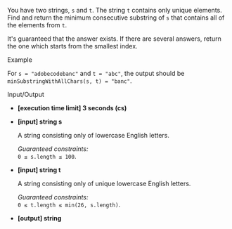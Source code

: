 
You have two strings,  `s`  and  `t`. The string  `t`  contains only unique elements. Find and return the minimum consecutive substring of  `s`  that contains all of the elements from  `t`.

It's guaranteed that the answer exists. If there are several answers, return the one which starts from the smallest index.

Example

For  `s = "adobecodebanc"`  and  `t = "abc"`, the output should be  
`minSubstringWithAllChars(s, t) = "banc"`.

Input/Output

-   **[execution time limit] 3 seconds (cs)**
    
-   **[input] string s**
    
    A string consisting only of lowercase English letters.
    
    _Guaranteed constraints:_  
    `0 ≤ s.length ≤ 100`.
    
-   **[input] string t**
    
    A string consisting only of unique lowercase English letters.
    
    _Guaranteed constraints:_  
    `0 ≤ t.length ≤ min(26, s.length)`.
    
-   **[output] string**